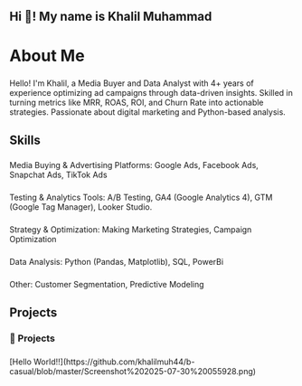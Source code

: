 <h2 align="left">Hi 👋! My name is Khalil Muhammad</h2>

###

<h1 align="left">About Me</h1>

###

<p align="left">Hello! I'm Khalil, a Media Buyer and Data Analyst with 4+ years of experience optimizing ad campaigns through data-driven insights. Skilled in turning metrics like MRR, ROAS, ROI, and Churn Rate into actionable strategies. Passionate about digital marketing and Python-based analysis.</p>

###

<h2 align="left">Skills</h2>

###

<p align="left">Media Buying & Advertising Platforms: Google Ads, Facebook Ads, Snapchat Ads, TikTok Ads</p>

###

<p align="left">Testing & Analytics Tools: A/B Testing, GA4 (Google Analytics 4), GTM (Google Tag Manager), Looker Studio.</p>

###

<p align="left">Strategy & Optimization: Making Marketing Strategies, Campaign Optimization</p>

###

<p align="left">Data Analysis: Python (Pandas, Matplotlib), SQL, PowerBi</p>

###

<p align="left">Other: Customer Segmentation, Predictive Modeling</p>

###

<h2 align="left">Projects</h2>

###

<h3 align="left">💼 Projects</h3>

###

<p align="left">[Hello World!!](https://github.com/khalilmuh44/b-casual/blob/master/Screenshot%202025-07-30%20055928.png)</p>

###
